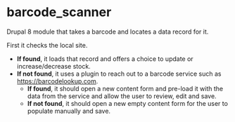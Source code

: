 # barcode_scanner

Drupal 8 module that takes a barcode and locates a data record for it.  

First it checks the local site.

 * **If found**, it loads that record and offers a choice to update or increase/decrease stock.
 * **If not found**, it uses a plugin to reach out to a barcode service such as https://barcodelookup.com.
   * **If found**, it should open a new content form and pre-load it with the data from the service and allow the user to review, edit and save.
   * **If not found**, it should open a new empty content form for the user to populate manually and save.